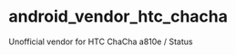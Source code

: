 android_vendor_htc_chacha
=========================

Unofficial vendor for HTC ChaCha a810e / Status
